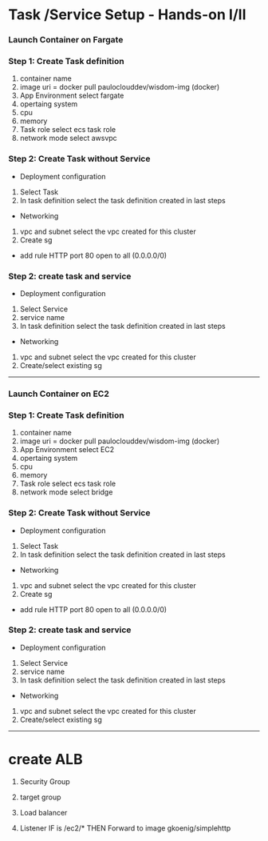 # Task /Service Setup - Hands-on I/II
### Launch Container on Fargate
### Step 1: Create Task definition
1. container name
2. image uri = docker pull pauloclouddev/wisdom-img (docker)
3. App Environment select fargate
4. opertaing system
5. cpu
6. memory
7. Task role select ecs task role
8. network mode select awsvpc

### Step 2: Create Task without Service
* Deployment configuration
1. Select Task 
2. In task definition select the task definition created in last steps
* Networking
1. vpc and subnet select the vpc created for this cluster
2. Create sg
- add rule HTTP port 80 open to all (0.0.0.0/0)

### Step 2: create task and service
* Deployment configuration
1. Select Service
2. service name 
3. In task definition select the task definition created in last steps
* Networking
1. vpc and subnet select the vpc created for this cluster
2. Create/select existing  sg
*****************************************************
### Launch Container on EC2
### Step 1: Create Task definition
1. container name
2. image uri = docker pull pauloclouddev/wisdom-img (docker)
3. App Environment select EC2
4. opertaing system
5. cpu
6. memory
7. Task role select ecs task role
8. network mode select bridge

### Step 2: Create Task without Service
* Deployment configuration
1. Select Task 
2. In task definition select the task definition created in last steps
* Networking
1. vpc and subnet select the vpc created for this cluster
2. Create sg
- add rule HTTP port 80 open to all (0.0.0.0/0)

### Step 2: create task and service
* Deployment configuration
1. Select Service
2. service name 
3. In task definition select the task definition created in last steps
* Networking
1. vpc and subnet select the vpc created for this cluster
2. Create/select existing  sg
---------------------------

# create ALB

1. Security Group
2. target group 

3. Load balancer
4. Listener
IF is /ec2/*        THEN Forward to <target Group>
image gkoenig/simplehttp

